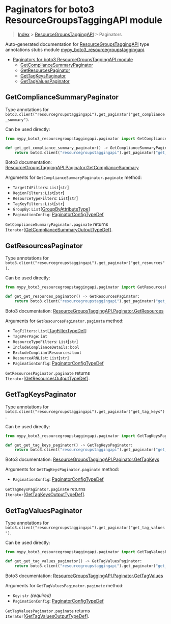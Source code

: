 # Paginators for boto3 ResourceGroupsTaggingAPI module

> [Index](..) > [ResourceGroupsTaggingAPI](.) > Paginators

Auto-generated documentation for
[ResourceGroupsTaggingAPI](https://boto3.amazonaws.com/v1/documentation/api/1.17.76/reference/services/resourcegroupstaggingapi.html#ResourceGroupsTaggingAPI)
type annotations stubs module
[mypy_boto3_resourcegroupstaggingapi](https://pypi.org/project/mypy-boto3-resourcegroupstaggingapi/).

- [Paginators for boto3 ResourceGroupsTaggingAPI module](#paginators-for-boto3-resourcegroupstaggingapi-module)
  - [GetComplianceSummaryPaginator](#getcompliancesummarypaginator)
  - [GetResourcesPaginator](#getresourcespaginator)
  - [GetTagKeysPaginator](#gettagkeyspaginator)
  - [GetTagValuesPaginator](#gettagvaluespaginator)

## GetComplianceSummaryPaginator

Type annotations for
`boto3.client("resourcegroupstaggingapi").get_paginator("get_compliance_summary")`.

Can be used directly:

```python
from mypy_boto3_resourcegroupstaggingapi.paginator import GetComplianceSummaryPaginator

def get_get_compliance_summary_paginator() -> GetComplianceSummaryPaginator:
    return boto3.client("resourcegroupstaggingapi").get_paginator("get_compliance_summary")
```

Boto3 documentation:
[ResourceGroupsTaggingAPI.Paginator.GetComplianceSummary](https://boto3.amazonaws.com/v1/documentation/api/1.17.76/reference/services/resourcegroupstaggingapi.html#ResourceGroupsTaggingAPI.Paginator.GetComplianceSummary)

Arguments for `GetComplianceSummaryPaginator.paginate` method:

- `TargetIdFilters`: `List`\[`str`\]
- `RegionFilters`: `List`\[`str`\]
- `ResourceTypeFilters`: `List`\[`str`\]
- `TagKeyFilters`: `List`\[`str`\]
- `GroupBy`:
  `List`\[[GroupByAttributeType](./literals.md#groupbyattributetype)\]
- `PaginationConfig`:
  [PaginatorConfigTypeDef](./type_defs.md#paginatorconfigtypedef)

`GetComplianceSummaryPaginator.paginate` returns
`Iterator`\[[GetComplianceSummaryOutputTypeDef](./type_defs.md#getcompliancesummaryoutputtypedef)\].

## GetResourcesPaginator

Type annotations for
`boto3.client("resourcegroupstaggingapi").get_paginator("get_resources")`.

Can be used directly:

```python
from mypy_boto3_resourcegroupstaggingapi.paginator import GetResourcesPaginator

def get_get_resources_paginator() -> GetResourcesPaginator:
    return boto3.client("resourcegroupstaggingapi").get_paginator("get_resources")
```

Boto3 documentation:
[ResourceGroupsTaggingAPI.Paginator.GetResources](https://boto3.amazonaws.com/v1/documentation/api/1.17.76/reference/services/resourcegroupstaggingapi.html#ResourceGroupsTaggingAPI.Paginator.GetResources)

Arguments for `GetResourcesPaginator.paginate` method:

- `TagFilters`: `List`\[[TagFilterTypeDef](./type_defs.md#tagfiltertypedef)\]
- `TagsPerPage`: `int`
- `ResourceTypeFilters`: `List`\[`str`\]
- `IncludeComplianceDetails`: `bool`
- `ExcludeCompliantResources`: `bool`
- `ResourceARNList`: `List`\[`str`\]
- `PaginationConfig`:
  [PaginatorConfigTypeDef](./type_defs.md#paginatorconfigtypedef)

`GetResourcesPaginator.paginate` returns
`Iterator`\[[GetResourcesOutputTypeDef](./type_defs.md#getresourcesoutputtypedef)\].

## GetTagKeysPaginator

Type annotations for
`boto3.client("resourcegroupstaggingapi").get_paginator("get_tag_keys")`.

Can be used directly:

```python
from mypy_boto3_resourcegroupstaggingapi.paginator import GetTagKeysPaginator

def get_get_tag_keys_paginator() -> GetTagKeysPaginator:
    return boto3.client("resourcegroupstaggingapi").get_paginator("get_tag_keys")
```

Boto3 documentation:
[ResourceGroupsTaggingAPI.Paginator.GetTagKeys](https://boto3.amazonaws.com/v1/documentation/api/1.17.76/reference/services/resourcegroupstaggingapi.html#ResourceGroupsTaggingAPI.Paginator.GetTagKeys)

Arguments for `GetTagKeysPaginator.paginate` method:

- `PaginationConfig`:
  [PaginatorConfigTypeDef](./type_defs.md#paginatorconfigtypedef)

`GetTagKeysPaginator.paginate` returns
`Iterator`\[[GetTagKeysOutputTypeDef](./type_defs.md#gettagkeysoutputtypedef)\].

## GetTagValuesPaginator

Type annotations for
`boto3.client("resourcegroupstaggingapi").get_paginator("get_tag_values")`.

Can be used directly:

```python
from mypy_boto3_resourcegroupstaggingapi.paginator import GetTagValuesPaginator

def get_get_tag_values_paginator() -> GetTagValuesPaginator:
    return boto3.client("resourcegroupstaggingapi").get_paginator("get_tag_values")
```

Boto3 documentation:
[ResourceGroupsTaggingAPI.Paginator.GetTagValues](https://boto3.amazonaws.com/v1/documentation/api/1.17.76/reference/services/resourcegroupstaggingapi.html#ResourceGroupsTaggingAPI.Paginator.GetTagValues)

Arguments for `GetTagValuesPaginator.paginate` method:

- `Key`: `str` *(required)*
- `PaginationConfig`:
  [PaginatorConfigTypeDef](./type_defs.md#paginatorconfigtypedef)

`GetTagValuesPaginator.paginate` returns
`Iterator`\[[GetTagValuesOutputTypeDef](./type_defs.md#gettagvaluesoutputtypedef)\].
